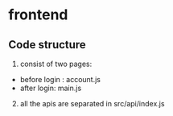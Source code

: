 # frontend

## Code structure
  1. consist of two pages:
  * before login : account.js
  * after login: main.js
  2. all the apis are separated in src/api/index.js
